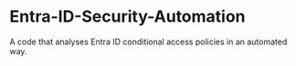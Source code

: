 # Entra-ID-Security-Automation
A code that analyses Entra ID conditional access policies in an automated way.
